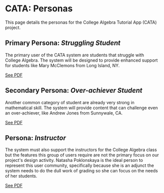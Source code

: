 # CATA: Personas

This page details the personas for the College Algebra Tutorial App (CATA) project.

## Primary Persona: _Struggling Student_

The primary user of the CATA system are students that struggle with College Algebra.
The system will be designed to provide enhanced support for students like Mary McClemons
from Long Island, NY.

[See PDF](low_achiever.pdf)

## Secondary Persona: _Over-achiever Student_

Another common category of student are already very strong in mathematical skill.
The system will provide content that can challenge even an over-achiever, like Andrew
Jones from Sunnywale, CA.

[See PDF](high_achiever.pdf)

## Persona: _Instructor_

The system must also support the instructors for the College Algebra class but the
features this group of users require are not the primary focus on our project's design
activity.  Natasha Poklonskaya is the ideal person to represent this user community,
specifically because she is an adjunct the system needs to do the dull work of grading
so she can focus on the needs of her students.

[See PDF](instrucctor.pdf)
